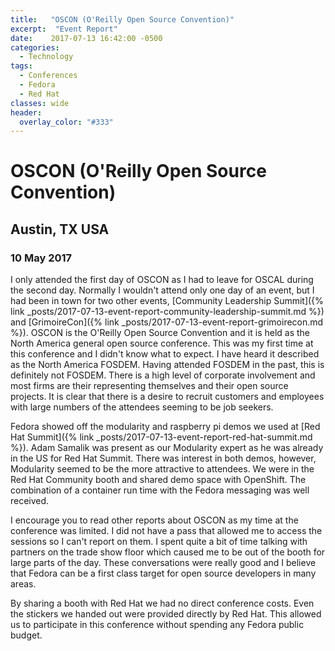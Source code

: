 ```yaml
---
title:   "OSCON (O'Reilly Open Source Convention)"
excerpt:  "Event Report"
date:    2017-07-13 16:42:00 -0500
categories:
  - Technology
tags:
  - Conferences
  - Fedora
  - Red Hat
classes: wide
header:
  overlay_color: "#333"
---
```


# OSCON (O'Reilly Open Source Convention)

## Austin, TX USA

### 10 May 2017

I only attended the first day of OSCON as I had to leave for OSCAL during the second day. Normally I wouldn't attend only one day of an event, but I had been in town for two other events, [Community Leadership Summit]({% link _posts/2017-07-13-event-report-community-leadership-summit.md %}) and [GrimoireCon]({% link _posts/2017-07-13-event-report-grimoirecon.md %}).  OSCON is the O'Reilly Open Source Convention and it is held as the North America general open source conference.  This was my first time at this conference and I didn't know what to expect.  I have heard it described as the North America FOSDEM.  Having attended FOSDEM in the past, this is definitely not FOSDEM.  There is a high level of corporate involvement and most firms are their representing themselves and their open source projects.  It is clear that there is a desire to recruit customers and employees with large numbers of the attendees seeming to be job seekers.

Fedora showed off the modularity and raspberry pi demos we used at [Red Hat Summit]({% link _posts/2017-07-13-event-report-red-hat-summit.md %}).  Adam Samalik was present as our Modularity expert as he was already in the US for Red Hat Summit.  There was interest in both demos, however, Modularity seemed to be the more attractive to attendees.  We were in the Red Hat Community booth and shared demo space with OpenShift.  The combination of a container run time with the Fedora messaging was well received.

I encourage you to read other reports about OSCON as my time at the conference was limited.  I did not have a pass that allowed me to access the sessions so I can't report on them.  I spent quite a bit of time talking with partners on the trade show floor which caused me to be out of the booth for large parts of the day.  These conversations were really good and I believe that Fedora can be a first class target for open source developers in many areas.

By sharing a booth with Red Hat we had no direct conference costs.  Even the stickers we handed out were provided directly by Red Hat.  This allowed us to participate in this conference without spending any Fedora public budget.
